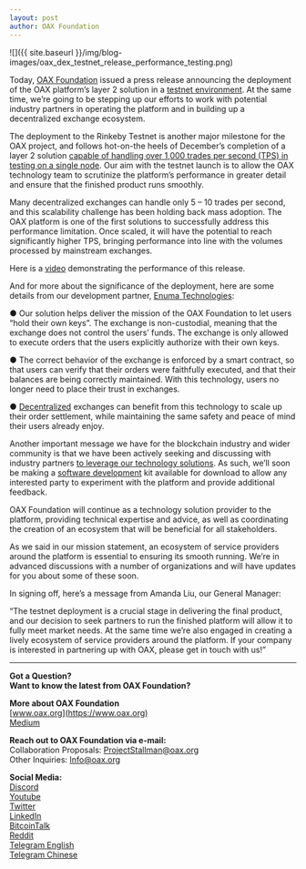 ```yaml
---
layout: post
author: OAX Foundation
---
```

![]({{ site.baseurl }}/img/blog-images/oax_dex_testnet_release_performance_testing.png)

Today, [OAX Foundation](https://www.oax.org/en) issued a press release announcing the deployment of the OAX platform’s layer 2 solution in a [testnet environment](https://www.oax.org/en/testnet-announcement). At the same time, we’re going to be stepping up our efforts to work with potential industry partners in operating the platform and in building up a decentralized exchange ecosystem.

The deployment to the Rinkeby Testnet is another major milestone for the OAX project, and follows hot-on-the heels of December’s completion of a layer 2 solution [capable of handling over 1,000 trades per second (TPS) in testing on a single node](https://medium.com/@OAX_Foundation/a-giant-leap-for-decentralization-47a01c17084a). Our aim with the testnet launch is to allow the OAX technology team to scrutinize the platform’s performance in greater detail and ensure that the finished product runs smoothly.

Many decentralized exchanges can handle only 5 – 10 trades per second, and this scalability challenge has been holding back mass adoption. The OAX platform is one of the first solutions to successfully address this performance limitation. Once scaled, it will have the potential to reach significantly higher TPS, bringing performance into line with the volumes processed by mainstream exchanges.

Here is a [video](https://www.youtube.com/watch?v=paUJt1F0up8&feature=youtu.be) demonstrating the performance of this release.

And for more about the significance of the deployment, here are some details from our development partner, [Enuma Technologies](https://enuma.io):

● Our solution helps deliver the mission of the OAX Foundation to let users “hold their own keys”. The exchange is non-custodial, meaning that the exchange does not control the users’ funds. The exchange is only allowed to execute orders that the users explicitly authorize with their own keys.

● The correct behavior of the exchange is enforced by a smart contract, so that users can verify that their orders were faithfully executed, and that their balances are being correctly maintained. With this technology, users no longer need to place their trust in exchanges.

● [Decentralized](https://medium.com/@OAX_Foundation/what-is-decentralization-85a0fc993b5b) exchanges can benefit from this technology to scale up their order settlement, while maintaining the same safety and peace of mind their users already enjoy.

Another important message we have for the blockchain industry and wider community is that we have been actively seeking and discussing with industry partners [to leverage our technology solutions](https://www.linkedin.com/authwall?trk=gf&trkInfo=AQE4ri7n1fZ8SgAAAWr9m0bIx2OofoTK41Ft70u5bHCdLzLoe4BiUHrk6GRvRtjI1ApZWSDUQ-2dl9WqnDNQKP2bUPkbHXOvzp75WGleixCoeVOtAzHOTUBrasqYi9kDDSqTnSw=&originalReferer=https://medium.com/@OAX_Foundation/oax-reaches-major-technology-milestone-now-its-time-to-partner-up-20aaee18ddcd&sessionRedirect=https%3A%2F%2Fwww.linkedin.com%2Fcompany%2Foax-foundation%2F). As such, we’ll soon be making a [software development](https://github.com/OAXFoundation/oax-client) kit available for download to allow any interested party to experiment with the platform and provide additional feedback. 

OAX Foundation will continue as a technology solution provider to the platform, providing technical expertise and advice, as well as coordinating the creation of an ecosystem that will be beneficial for all stakeholders.

As we said in our mission statement, an ecosystem of service providers around the platform is essential to ensuring its smooth running. We’re in advanced discussions with a number of organizations and will have updates for you about some of these soon.

In signing off, here’s a message from Amanda Liu, our General Manager:

“The testnet deployment is a crucial stage in delivering the final product, and our decision to seek partners to run the finished platform will allow it to fully meet market needs. At the same time we’re also engaged in creating a lively ecosystem of service providers around the platform. If your company is interested in partnering up with OAX, please get in touch with us!”

---

**Got a Question?**  
**Want to know the latest from OAX Foundation?**  

**More about OAX Foundation**  
[www.oax.org](https://www.oax.org)  
[Medium](https://medium.com/@OAX_Foundation)  

**Reach out to OAX Foundation via e-mail:**  
Collaboration Proposals: [ProjectStallman@oax.org](mailto:ProjectStallman@oax.org)  
Other Inquiries: [Info@oax.org](mailto:Info@oax.org)  

**Social Media:**  
[Discord](https://discordapp.com/invite/ZH5YHkb)  
[Youtube](https://bit.ly/2Bvsk73)  
[Twitter](https://twitter.com/OAX_Foundation)  
[LinkedIn](https://www.linkedin.com/company/oax-foundation/)  
[BitcoinTalk](http://bitcointalk.org/index.php?topic=1943946)  
[Reddit](https://www.reddit.com/r/OpenANX/)  
[Telegram English](https://t.me/openanxteam)  
[Telegram Chinese](https://t.me/oax_cn)  